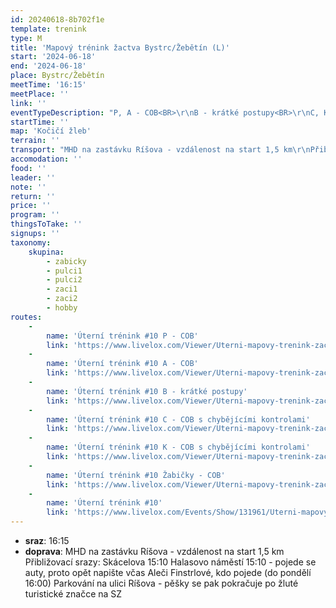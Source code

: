 ```yaml
---
id: 20240618-8b702f1e
template: trenink
type: M
title: 'Mapový trénink žactva Bystrc/Žebětín (L)'
start: '2024-06-18'
end: '2024-06-18'
place: Bystrc/Žebětín
meetTime: '16:15'
meetPlace: ''
link: ''
eventTypeDescription: "P, A - COB<BR>\r\nB - krátké postupy<BR>\r\nC, K - COB s chybějícími kontrolami"
startTime: ''
map: 'Kočičí žleb'
terrain: ''
transport: "MHD na zastávku Ríšova - vzdálenost na start 1,5 km\r\nPřibližovací srazy:\r\nSkácelova 15:10\r\nHalasovo náměstí 15:10 - pojede se auty, proto opět napište včas Aleči Finstrlové, kdo pojede (do pondělí 16:00)\r\nParkování na ulici Ríšova - pěšky se pak pokračuje po žluté turistické značce na SZ"
accomodation: ''
food: ''
leader: ''
note: ''
return: ''
price: ''
program: ''
thingsToTake: ''
signups: ''
taxonomy:
    skupina:
        - zabicky
        - pulci1
        - pulci2
        - zaci1
        - zaci2
        - hobby
routes:
    -
        name: 'Úterní trénink #10 P - COB'
        link: 'https://www.livelox.com/Viewer/Uterni-mapovy-trenink-zactvo-10/P?classId=791448'
    -
        name: 'Úterní trénink #10 A - COB'
        link: 'https://www.livelox.com/Viewer/Uterni-mapovy-trenink-zactvo-10/A?classId=791449'
    -
        name: 'Úterní trénink #10 B - krátké postupy'
        link: 'https://www.livelox.com/Viewer/Uterni-mapovy-trenink-zactvo-10/B?classId=791450'
    -
        name: 'Úterní trénink #10 C - COB s chybějícími kontrolami'
        link: 'https://www.livelox.com/Viewer/Uterni-mapovy-trenink-zactvo-10/C?classId=791451'
    -
        name: 'Úterní trénink #10 K - COB s chybějícími kontrolami'
        link: 'https://www.livelox.com/Viewer/Uterni-mapovy-trenink-zactvo-10/K?classId=791452'
    -
        name: 'Úterní trénink #10 Žabičky - COB'
        link: 'https://www.livelox.com/Viewer/Uterni-mapovy-trenink-zactvo-10/Zabicky?classId=791453'
    -
        name: 'Úterní trénink #10'
        link: 'https://www.livelox.com/Events/Show/131961/Uterni-mapovy-trenink-zactvo-10'
---
```


* **sraz**: 16:15
* **doprava**: MHD na zastávku Ríšova - vzdálenost na start 1,5 km
Přibližovací srazy:
Skácelova 15:10
Halasovo náměstí 15:10 - pojede se auty, proto opět napište včas Aleči Finstrlové, kdo pojede (do pondělí 16:00)
Parkování na ulici Ríšova - pěšky se pak pokračuje po žluté turistické značce na SZ
